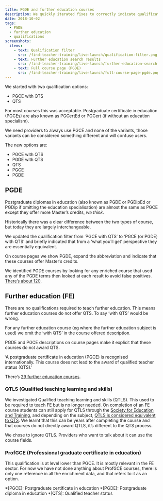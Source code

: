 ```yaml
---
title: PGDE and further education courses
description: We quickly iterated fixes to correctly indicate qualifications on these courses.
date: 2018-10-02
tags:
  - PGDE
  - further education
  - qualifications
screenshots:
  items:
    - text: Qualification filter
      src: /find-teacher-training/live-launch/qualification-filter.png
    - text: Further education search results
      src: /find-teacher-training/live-launch/further-education-search-results.png
    - text: Full course page (PGDE)
      src: /find-teacher-training/live-launch/full-course-page-pgde.png
---
```


We started with two qualification options:

- PGCE with QTS
- QTS

For most courses this was acceptable. Postgraduate certificate in education (PGCEs) are also known as PGCertEd or PGCert (if without an education specialism).

We need providers to always use PGCE and none of the variants, those variants can be considered something different and will confuse users.

The new options are:

- PGCE with QTS
- PGDE with QTS
- QTS
- PGCE
- PGDE

## PGDE

Postgraduate diplomas in education (also known as PGDE or PGDipEd or PGDip if omitting the education specialisation) are almost the same as PGCE except they offer more Master’s credits, _we think_.

Historically there was a clear difference between the two types of course, but today they are largely interchangeable.

We updated the qualification filter from ‘PGCE with QTS’ to ‘PGCE (or PGDE) with QTS’ and briefly indicated that from a ‘what you’ll get’ perspective they are essentially equivalent.

On course pages we show PGDE, expand the abbreviation and indicate that these courses offer Master’s credits.

We identified PGDE courses by looking for any enriched course that used any of the PGDE terms then looked at each result to avoid false positives. [There’s about 120](https://gist.github.com/fofr/63073b212c76469ba88511dc0db63691).

## Further education (FE)

There are no qualifications required to teach further education. This means further education courses do not offer QTS. To say ‘with QTS’ would be wrong.

For any further education course (eg where the further education subject is used) we omit the ‘with QTS’ in the course offered description.

PGDE and PGCE descriptions on course pages make it explicit that these courses do not award QTS.

‘A postgraduate certificate in education (PGCE) is recognised internationally. This course does not lead to the award of qualified teacher status (QTS).’

There’s [29 further education courses](https://find-postgraduate-teacher-training.education.gov.uk/results?l=2&subjects=14&qualification=QtsOnly&qualification=PgdePgceWithQts&qualification=Other&fulltime=False&parttime=False).

### QTLS (Qualified teaching learning and skills)

We investigated Qualified teaching learning and skills (QTLS). This used to be required to teach FE but is no longer needed. On completion of an FE course students can still apply for QTLS through the [Society for Education and Training](https://set.et-foundation.co.uk/professionalism/qtls/), and depending on the subject, [QTLS is considered equivalent to QTS](https://www.gov.uk/guidance/qualified-teacher-status-qts#qualified-teacher-learning-and-skills-qtls). We learnt that this can be years after completing the course and that courses do not directly award QTLS, it’s different to the QTS process.

We chose to ignore QTLS. Providers who want to talk about it can use the course fields.

### ProfGCE (Professional graduate certificate in education)

This qualification is at level lower than PGCE. It is mostly relevant in the FE sector. For now we have not done anything about ProfGCE courses, there is only one reference in all the enrichment data, and that refers to it as an option.

*[PGCE]: Postgraduate certificate in education
*[PGDE]: Postgraduate diploma in education
*[QTS]: Qualified teacher status
